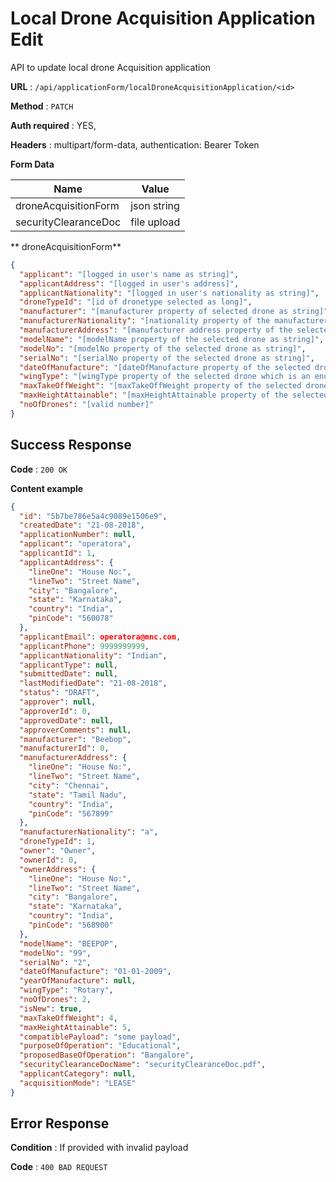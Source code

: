 # Local Drone Acquisition Application Edit

API to update local drone Acquisition application

**URL** : `/api/applicationForm/localDroneAcquisitionApplication/<id>`

**Method** : `PATCH`

**Auth required** : YES,

**Headers** : multipart/form-data, authentication: Bearer Token

**Form Data**

| Name                       | Value                              |
| ---------------------------|------------------------------------|
| droneAcquisitionForm       | json string                        |
| securityClearanceDoc       | file upload                        | 


** droneAcquisitionForm**

```json
{
  "applicant": "[logged in user's name as string]",
  "applicantAddress": "[logged in user's address]",
  "applicantNationality": "[logged in user's nationality as string]",
  "droneTypeId": "[id of dronetype selected as long]",
  "manufacturer": "[manufacturer property of selected drone as string]",
  "manufacturerNationality": "[nationality property of the manufacturer of selected drone as string]",
  "manufacturerAddress": "[manufacturer address property of the selected drone]",
  "modelName": "[modelName property of the selected drone as string]",
  "modelNo": "[modelNo property of the selected drone as string]",
  "serialNo": "[serialNo property of the selected drone as string]",
  "dateOfManufacture": "[dateOfManufacture property of the selected drone as date]",
  "wingType": "[wingType property of the selected drone which is an enum [FIXED, ROTARY]]",
  "maxTakeOffWeight": "[maxTakeOffWeight property of the selected drone as float]",
  "maxHeightAttainable": "[maxHeightAttainable property of the selected drone as float]",
  "noOfDrones": "[valid number]"
}
```


## Success Response

**Code** : `200 OK`

**Content example**

```json
{
  "id": "5b7be786e5a4c9089e1506e9",
  "createdDate": "21-08-2018",
  "applicationNumber": null,
  "applicant": "operatora",
  "applicantId": 1,
  "applicantAddress": {
    "lineOne": "House No:",
    "lineTwo": "Street Name",
    "city": "Bangalore",
    "state": "Karnataka",
    "country": "India",
    "pinCode": "560078"
  },
  "applicantEmail": operatora@mnc.com,
  "applicantPhone": 9999999999,
  "applicantNationality": "Indian",
  "applicantType": null,
  "submittedDate": null,
  "lastModifiedDate": "21-08-2018",
  "status": "DRAFT",
  "approver": null,
  "approverId": 0,
  "approvedDate": null,
  "approverComments": null,
  "manufacturer": "Beebop",
  "manufacturerId": 0,
  "manufacturerAddress": {
    "lineOne": "House No:",
    "lineTwo": "Street Name",
    "city": "Chennai",
    "state": "Tamil Nadu",
    "country": "India",
    "pinCode": "567899"
  },
  "manufacturerNationality": "a",
  "droneTypeId": 1,
  "owner": "Owner",
  "ownerId": 0,
  "ownerAddress": {
    "lineOne": "House No:",
    "lineTwo": "Street Name",
    "city": "Bangalore",
    "state": "Karnataka",
    "country": "India",
    "pinCode": "568900"
  },
  "modelName": "BEEPOP",
  "modelNo": "99",
  "serialNo": "2",
  "dateOfManufacture": "01-01-2009",
  "yearOfManufacture": null,
  "wingType": "Rotary",
  "noOfDrones": 2,
  "isNew": true,
  "maxTakeOffWeight": 4,
  "maxHeightAttainable": 5,
  "compatiblePayload": "some payload",
  "purposeOfOperation": "Educational",
  "proposedBaseOfOperation": "Bangalore",
  "securityClearanceDocName": "securityClearanceDoc.pdf",
  "applicantCategory": null,
  "acquisitionMode": "LEASE"
}
```

## Error Response

**Condition** : If provided with invalid payload

**Code** : `400 BAD REQUEST`
